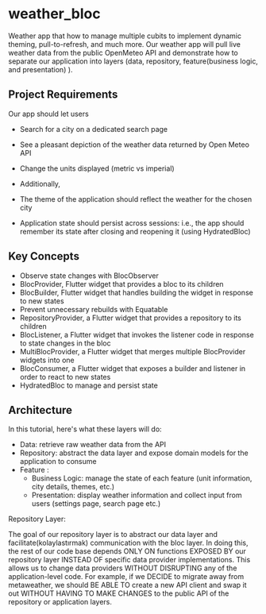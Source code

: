 # weather_bloc

Weather app that how to manage multiple cubits to implement dynamic theming, pull-to-refresh, and much more. Our weather app will pull live weather data from the public OpenMeteo API and demonstrate how to separate our application into layers (data, repository, feature(business logic, and presentation) ).

## Project Requirements

Our app should let users

- Search for a city on a dedicated search page
- See a pleasant depiction of the weather data returned by Open Meteo API
- Change the units displayed (metric vs imperial)

- Additionally,

- The theme of the application should reflect the weather for the chosen city
- Application state should persist across sessions: i.e., the app should remember its state after closing and reopening it (using HydratedBloc)

## Key Concepts

- Observe state changes with BlocObserver
- BlocProvider, Flutter widget that provides a bloc to its children
- BlocBuilder, Flutter widget that handles building the widget in response to new states
- Prevent unnecessary rebuilds with Equatable
- RepositoryProvider, a Flutter widget that provides a repository to its children
- BlocListener, a Flutter widget that invokes the listener code in response to state changes in the bloc
- MultiBlocProvider, a Flutter widget that merges multiple BlocProvider widgets into one
- BlocConsumer, a Flutter widget that exposes a builder and listener in order to react to new states
- HydratedBloc to manage and persist state

## Architecture

In this tutorial, here's what these layers will do:

- Data: retrieve raw weather data from the API
- Repository: abstract the data layer and expose domain models for the application to consume
- Feature :
  - Business Logic: manage the state of each feature (unit information, city details, themes, etc.)
  - Presentation: display weather information and collect input from users (settings page, search page etc.)

Repository Layer:

The goal of our repository layer is to abstract our data layer and facilitate(kolaylastırmak) communication with the bloc layer. In doing this, the rest of our code base depends ONLY ON functions EXPOSED BY our repository layer INSTEAD OF specific data provider implementations. This allows us to change data providers WITHOUT DISRUPTING any of the application-level code. For example, if we DECIDE to migrate away from metaweather, we should BE ABLE TO create a new API client and swap it out WITHOUT HAVING TO MAKE CHANGES to the public API of the repository or application layers.

